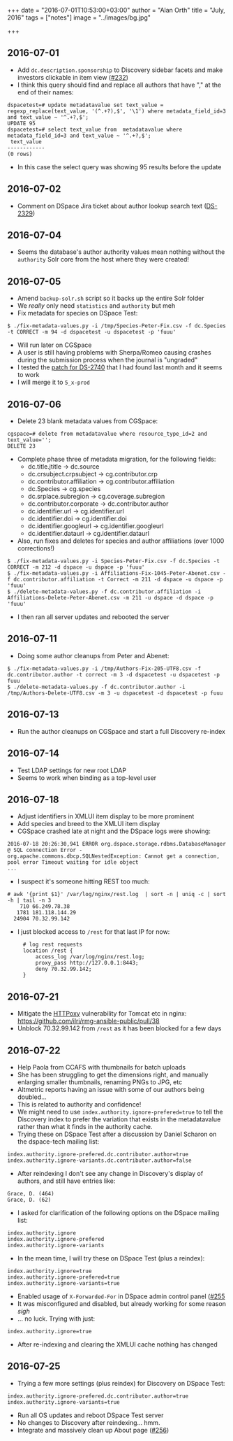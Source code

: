 +++
date = "2016-07-01T10:53:00+03:00"
author = "Alan Orth"
title = "July, 2016"
tags = ["notes"]
image = "../images/bg.jpg"

+++
## 2016-07-01

- Add `dc.description.sponsorship` to Discovery sidebar facets and make investors clickable in item view ([#232](https://github.com/ilri/DSpace/issues/232))
- I think this query should find and replace all authors that have "," at the end of their names:

```
dspacetest=# update metadatavalue set text_value = regexp_replace(text_value, '(^.+?),$', '\1') where metadata_field_id=3 and text_value ~ '^.+?,$';
UPDATE 95
dspacetest=# select text_value from  metadatavalue where metadata_field_id=3 and text_value ~ '^.+?,$';
 text_value
------------
(0 rows)
```

- In this case the select query was showing 95 results before the update

## 2016-07-02

- Comment on DSpace Jira ticket about author lookup search text ([DS-2329](https://jira.duraspace.org/browse/DS-2329))

## 2016-07-04

- Seems the database's author authority values mean nothing without the `authority` Solr core from the host where they were created!

## 2016-07-05

- Amend `backup-solr.sh` script so it backs up the entire Solr folder
- We *really* only need `statistics` and `authority` but meh
- Fix metadata for species on DSpace Test:

```
$ ./fix-metadata-values.py -i /tmp/Species-Peter-Fix.csv -f dc.Species -t CORRECT -m 94 -d dspacetest -u dspacetest -p 'fuuu'
```

- Will run later on CGSpace
- A user is still having problems with Sherpa/Romeo causing crashes during the submission process when the journal is "ungraded"
- I tested the [patch for DS-2740](https://jira.duraspace.org/browse/DS-2740) that I had found last month and it seems to work
- I will merge it to `5_x-prod`

## 2016-07-06

- Delete 23 blank metadata values from CGSpace:

```
cgspace=# delete from metadatavalue where resource_type_id=2 and text_value='';
DELETE 23
```

- Complete phase three of metadata migration, for the following fields:
  - dc.title.jtitle → dc.source
  - dc.crsubject.crpsubject → cg.contributor.crp
  - dc.contributor.affiliation → cg.contributor.affiliation
  - dc.Species → cg.species
  - dc.srplace.subregion → cg.coverage.subregion
  - dc.contributor.corporate → dc.contributor.author
  - dc.identifier.url → cg.identifier.url
  - dc.identifier.doi → cg.identifier.doi
  - dc.identifier.googleurl → cg.identifier.googleurl
  - dc.identifier.dataurl → cg.identifier.dataurl
- Also, run fixes and deletes for species and author affiliations (over 1000 corrections!)

```
$ ./fix-metadata-values.py -i Species-Peter-Fix.csv -f dc.Species -t CORRECT -m 212 -d dspace -u dspace -p 'fuuu'
$ ./fix-metadata-values.py -i Affiliations-Fix-1045-Peter-Abenet.csv -f dc.contributor.affiliation -t Correct -m 211 -d dspace -u dspace -p 'fuuu'
$ ./delete-metadata-values.py -f dc.contributor.affiliation -i Affiliations-Delete-Peter-Abenet.csv -m 211 -u dspace -d dspace -p 'fuuu'
```

- I then ran all server updates and rebooted the server

## 2016-07-11

- Doing some author cleanups from Peter and Abenet:

```
$ ./fix-metadata-values.py -i /tmp/Authors-Fix-205-UTF8.csv -f dc.contributor.author -t correct -m 3 -d dspacetest -u dspacetest -p fuuu
$ ./delete-metadata-values.py -f dc.contributor.author -i /tmp/Authors-Delete-UTF8.csv -m 3 -u dspacetest -d dspacetest -p fuuu
```

## 2016-07-13

- Run the author cleanups on CGSpace and start a full Discovery re-index

## 2016-07-14

- Test LDAP settings for new root LDAP
- Seems to work when binding as a top-level user

## 2016-07-18

- Adjust identifiers in XMLUI item display to be more prominent
- Add species and breed to the XMLUI item display
- CGSpace crashed late at night and the DSpace logs were showing:

```
2016-07-18 20:26:30,941 ERROR org.dspace.storage.rdbms.DatabaseManager @ SQL connection Error - 
org.apache.commons.dbcp.SQLNestedException: Cannot get a connection, pool error Timeout waiting for idle object
...
```

- I suspect it's someone hitting REST too much:

```
# awk '{print $1}' /var/log/nginx/rest.log  | sort -n | uniq -c | sort -h | tail -n 3
    710 66.249.78.38
   1781 181.118.144.29
  24904 70.32.99.142
```

- I just blocked access to `/rest` for that last IP for now:

```
     # log rest requests
     location /rest {
         access_log /var/log/nginx/rest.log;
         proxy_pass http://127.0.0.1:8443;
         deny 70.32.99.142;
     }
```

## 2016-07-21

- Mitigate the [HTTPoxy](https://httpoxy.org) vulnerability for Tomcat etc in nginx: https://github.com/ilri/rmg-ansible-public/pull/38
- Unblock 70.32.99.142 from `/rest` as it has been blocked for a few days

## 2016-07-22

- Help Paola from CCAFS with thumbnails for batch uploads
- She has been struggling to get the dimensions right, and manually enlarging smaller thumbnails, renaming PNGs to JPG, etc
- Altmetric reports having an issue with some of our authors being doubled...
- This is related to authority and confidence!
- We might need to use `index.authority.ignore-prefered=true` to tell the Discovery index to prefer the variation that exists in the metadatavalue rather than what it finds in the authority cache.
- Trying these on DSpace Test after a discussion by Daniel Scharon on the dspace-tech mailing list:

```
index.authority.ignore-prefered.dc.contributor.author=true
index.authority.ignore-variants.dc.contributor.author=false
```

- After reindexing I don't see any change in Discovery's display of authors, and still have entries like:

```
Grace, D. (464)
Grace, D. (62)
```

- I asked for clarification of the following options on the DSpace mailing list:

```
index.authority.ignore
index.authority.ignore-prefered
index.authority.ignore-variants
```

- In the mean time, I will try these on DSpace Test (plus a reindex):

```
index.authority.ignore=true
index.authority.ignore-prefered=true
index.authority.ignore-variants=true
```

- Enabled usage of `X-Forwarded-For` in DSpace admin control panel ([#255](https://github.com/ilri/DSpace/pull/255)
- It was misconfigured and disabled, but already working for some reason *sigh*
- ... no luck. Trying with just:

```
index.authority.ignore=true
```

- After re-indexing and clearing the XMLUI cache nothing has changed

## 2016-07-25

- Trying a few more settings (plus reindex) for Discovery on DSpace Test:

```
index.authority.ignore-prefered.dc.contributor.author=true
index.authority.ignore-variants=true
```

- Run all OS updates and reboot DSpace Test server
- No changes to Discovery after reindexing... hmm.
- Integrate and massively clean up About page ([#256](https://github.com/ilri/DSpace/pull/256))
